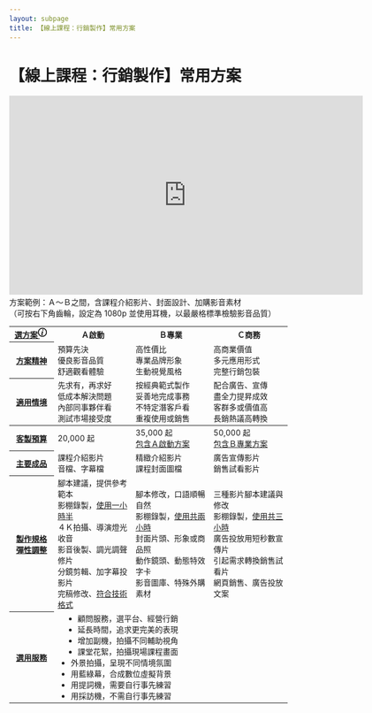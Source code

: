 ```yaml
---
layout: subpage
title: 【線上課程：行銷製作】常用方案
---
```





# 【線上課程：行銷製作】常用方案


<p class="video-iframe"><iframe width="640" height="360" src="https://www.youtube.com/embed/9iYhUHf3a3w?rel=0&amp;showinfo=0" frameborder="0" allow="autoplay; encrypted-media" allowfullscreen></iframe>方案範例：Ａ～Ｂ之間，含課程介紹影片、封面設計、加購影音素材<br/>（可按右下角齒輪，設定為 1080p 並使用耳機，以最嚴格標準檢驗影音品質）</p>

<table class="table table-bordered table-hover plan-features">
	<colgroup>
		<col span="1" width="16%">
		<col span="1" width="28%" class="bg-light-green">
		<col span="1" width="28%" class="bg-light-yellow">
		<col span="1" width="28%" class="bg-light-red">
	</colgroup>
	<thead style="vertical-align:middle;">
		<tr>
			<th onclick="$('.plan-choice').toggleClass('hidden');" >
				<a href="javascript:void(0);" class="tooltip-text">選方案 <img src="/img/icon_info_noun_5745_cc.png" style="height:16px;position:relative;left:-3px;top:-2px;" /></a>
			</th>
			<!-- <th data-container="body" data-toggle="popover" data-placement="top" title="titles" data-content="Vivamus sagittis lacus vel augue laoreet rutrum faucibus.">
				Ａ啟動 <img src="/img/icon_info_noun_5745_cc.png" style="height:20px;position:relative;top:-2px;" /> -->
			<th class="bg-green"	>Ａ啟動</th>
			<th class="bg-yellow"	>Ｂ專業</th>
			<th class="bg-red"	>Ｃ商務</th>
			<!--	<th>Ｃ商務</th> -->
		</tr>
		<tr class="plan-choice hidden">
			<th>	<a href="javascript:void(0);" class="tooltip-text" data-placement="right" data-toggle="tooltip" 
				title="在不同方案中，我們將為您創造的最主要價值。">
				方案精神</a>
			</th>
			<td class="bg-green"	>預算先決<br/>優良影音品質<br/>舒適觀看體驗<br/></td>
			<td class="bg-yellow"	>高性價比<br/>專業品牌形象<br/>生動視覺風格<br/></td>
			<td class="bg-red"	>高商業價值<br/>多元應用形式<br/>完整行銷包裝<br/></td>
			<!-- <td>顧問工作會議<br/>協同創作內容<br/>規劃應用流程<br/></td> -->
		</tr>
		<tr class="plan-choice hidden">
			<th>	<a href="javascript:void(0);" class="tooltip-text" data-placement="right" data-toggle="tooltip" 
				title="考慮您的需求情境，若大致符合其中任一項描述，該製作方案很可能就是您的最佳選擇。">
				適用情境</a>
			</th>
			<td class="bg-green"	>先求有，再求好<br/>低成本解決問題<br/>內部同事夥伴看<br/>測試市場接受度<br/></td>
			<td class="bg-yellow"	>按經典範式製作<br/>妥善地完成事務<br/>不特定潛客戶看<br/>重複使用或銷售<br/></td>
			<td class="bg-red"	>配合廣告、宣傳<br/>盡全力提昇成效<br/>客群多或價值高<br/>長銷熱議高轉換<br/></td>
			<!--	<td>按需求量身設計<br/>為商務目標服務<br/>客群多或價值高<br/></td> -->
		</tr>
	</thead>
	<tbody>
		<tr class="price">
			<th>	<a href="javascript:void(0);" class="tooltip-text" data-placement="right" data-toggle="tooltip" 
				title="以 5,000 元為單位設定預算，可提昇規格品質數量、追加選用服務、應變修改彈性。">
				客製預算</a>
			</th>
			<td>20,000 起</td>
			<td>35,000 起<br/><ins>包含Ａ啟動方案</ins></td>
			<td>50,000 起<br/><ins>包含Ｂ專業方案</ins></td>
		</tr>
		<tr>
			<th>	<a href="javascript:void(0);" class="tooltip-text" data-placement="right" data-toggle="tooltip" 
				title="">
				主要成品</a>
			</th>
			<td>課程介紹影片<br/>音檔、字幕檔</td>
			<td>精緻介紹影片<br/>課程封面圖檔</td>
			<td>廣告宣傳影片<br/>銷售試看影片</td>
		</tr>
		<tr class="sm">
			<th>	<a href="javascript:void(0);" class="tooltip-text" data-placement="right" data-toggle="tooltip" 
				title="基本預算即可使用所有規格項目，BOOKSHOW 會視總預算與專案需求，彈性調整規格品質或數量。">
				製作規格</a><br/>
				<a href="javascript:void(0);" class="tooltip-text" data-placement="right" data-toggle="tooltip" 
				title="當然您也可以提出「比較重視、可以刪減」的項目，讓預算更準確分配到刀口上。">
				彈性調整</a>
			</th>
			<td>
				腳本建議，提供參考範本<br/>
				影棚錄製，<ins>使用一小時半</ins><br/>
				４Ｋ拍攝、導演燈光收音<br/>
				影音後製、調光調聲修片<br/>
				分鏡剪輯、加字幕投影片<br/>
				完稿修改、<a href="#" class="tooltip-text" data-placement="right" data-toggle="tooltip" 
				title="預設通用影片格式：*.mp4 / Full HD 1920x1080p H.264 AVC / 2ch 48kHz 16-bit aac">符合技術格式</a><br/>
			</td>
			<td>
				腳本修改，口語順暢自然<br/>
				影棚錄製，<ins>使用共兩小時</ins><br/>
				封面片頭、形象或商品照<br/>
				動作鏡頭、動態特效字卡<br/>
				影音圖庫、特殊外購素材<br/>
			</td>
			<td>
				三種影片腳本建議與修改<br/>
				影棚錄製，<ins>使用共三小時</ins><br/>
				廣告投放用短秒數宣傳片<br/>
				引起需求轉換銷售試看片<br/>
				網頁銷售、廣告投放文案<br/>
			</td>
		</tr>
<!--
		<tr class="sm">
			<th><a href="#" class="tooltip-text" data-placement="right" data-toggle="tooltip" title="工具提示文字">
				製作流程</a>
			</th>
			<td><a href="#">Ａ方案製作流程</a></td>	
			<td><a href="#">Ｂ方案製作流程</a></td>	
			<td><a href="#">Ｃ方案製作流程</a></td>	
		</tr>
-->
		<tr class="sm optional-service" >
			<th>	<a href="javascript:void(0);" class="tooltip-text" data-placement="right" data-toggle="tooltip" 
				title="僅列出較常見的項目，其它需求歡迎直接洽詢。">
				選用服務</a>
			</th>
			<td colspan="3" class="clearfix">
				<ul style="float:left;text-align:left;margin:0 4% 0 3%;">
					<li>顧問服務，選平台、經營行銷</li>
					<li>延長時間，追求更完美的表現</li>
					<li>增加副機，拍攝不同輔助視角</li>
					<li>課堂花絮，拍攝現場課程畫面</li>
				</ul>
				<ul style="float:left;text-align:left;margin:0;">
					<li>外景拍攝，呈現不同情境氛圍</li>
					<li>用藍綠幕，合成數位虛擬背景</li>
					<li>用提詞機，需要自行事先練習</li>
					<li>用採訪機，不需自行事先練習</li>
				</ul>
			</td>	
		</tr>
	</tbody>
</table>


<script>
$(function () {
  $('[data-toggle="tooltip"]').tooltip()
});
</script>



<!--

### 這是 h3

<p class="video-iframe"><iframe width="640" height="360" src="https://www.youtube.com/embed/9iYhUHf3a3w?rel=0&amp;showinfo=0" frameborder="0" allow="autoplay; encrypted-media" allowfullscreen></iframe>方案範例：課程介紹影片、課程封面視覺、外購影音素材<br/>（可按右下角齒輪，設定為 1080p 並使用耳機，以最嚴格標準檢驗影音品質）</p>

#### 這是 h4

內文就這麼大

-	一二三四 
-	一二三四 
-	{:.multiline}
	**第一行要粗體**  
	第二行普通文字
-	三二三四
-	四二三四
-	 {:.multiline}  
	**五二三四**  
	六二三四  

七[連結][]四
八[再連](http://bookshow.tw/2)四

[連結]: http://bookshow.tw/1



*一星斜體 em*  
**二星粗體 strong**  
***三星粗斜體 strong em***

-->
